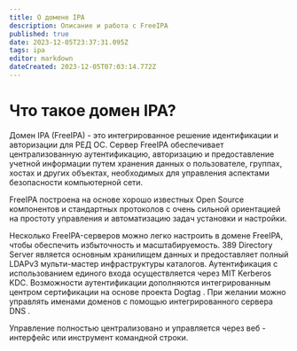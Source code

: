 ```yaml
---
title: О домене IPA
description: Описание и работа с FreeIPA
published: true
date: 2023-12-05T23:37:31.095Z
tags: ipa
editor: markdown
dateCreated: 2023-12-05T07:03:14.772Z
---
```


# Что такое домен IPA?
Домен IPA (FreeIPA) - это интегрированное решение идентификации и авторизации для РЕД ОС. Сервер FreeIPA обеспечивает централизованную аутентификацию, авторизацию и предоставление учетной информации путем хранения данных о пользователе, группах, хостах и ​​других объектах, необходимых для управления аспектами безопасности компьютерной сети.

FreeIPA построена на основе хорошо известных Open Source компонентов и стандартных протоколов с очень сильной ориентацией на простоту управления и автоматизацию задач установки и настройки.

Несколько FreeIPA-серверов можно легко настроить в домене FreeIPA, чтобы обеспечить избыточность и масштабируемость. 389 Directory Server является основным хранилищем данных и предоставляет полный LDAPv3 мульти-мастер инфраструктуры каталогов. Аутентификация с использованием единого входа осуществляется через MIT Kerberos KDC. Возможности аутентификации дополняются интегрированным центром сертификации на основе проекта Dogtag . При желании можно управлять именами доменов с помощью интегрированного сервера DNS .

Управление полностью централизовано и управляется через веб - интерфейс или инструмент командной строки.